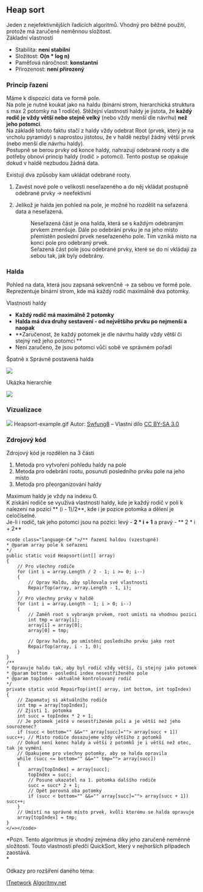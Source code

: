  

## Heap sort

Jeden z nejefektivnějších řadících algoritmů. Vhodný pro běžné použití, protože má zaručeně neměnnou složitost.   
Základní vlastnosti

*   Stabilita: **není stabilní**
*   Složitost: **O(n * log n)**
*   Paměťová náročnost: **konstantní**
*   Přirozenost: **není přirozený**

### Princip řazení

Máme k dispozici data ve formě pole.  
 Na pole je nutné koukat jako na haldu (binární strom, hierarchická struktura s max 2 potomky na 1 rodiče). Stěžejní vlastností haldy je jistota, že **každý rodič je vždy větší nebo stejně velký** (nebo vždy menší dle návrhu) **než jeho potomci**.  
 Na základě tohoto faktu stačí z haldy vždy odebrat Root (prvek, který je na vrcholu pyramidy) s naprostou jistotou, že v haldě nezbyl žádný větší prvek (nebo menší dle návrhu haldy).  
 Postupně se berou prvky od konce haldy, nahrazují odebrané rooty a dle potřeby obnoví princip haldy (rodič > potomci). Tento postup se opakuje dokud v haldě nezbudou žádná data.  

 Existují dva způsoby kam ukládat odebrané rooty.

1.  Zavést nové pole o velikosti neseřazeného a do něj vkládat postupně odebrané prvky -> neefektivní
2.  Jelikož je halda jen pohled na pole, je možné ho rozdělit na seřazená data a neseřazená.  

	<dd>Neseřazená část je ona halda, která se s každým odebraným prvkem zmenšuje. Dále po odebrání prvku je na jeho místo přemístěn poslední prvek neseřazeného pole. Tím vzniká místo na konci pole pro odebraný prvek.</dd>
	<dd>Seřazená část pole jsou odebrané prvky, které se do ní vkládají za sebou tak, jak byly odebrány.</dd>

### Halda

Pohled na data, která jsou zapsaná sekvenčně -> za sebou ve formě pole.  
 Reprezentuje binární strom, kde má každý rodič maximálně dva potomky.  

Vlastnosti haldy

*   **Každý rodič má maximálně 2 potomky**
*   **Halda má dva druhy sestavení - od největšího prvku po nejmenší a naopak**
*   **Zaručenost, že každý potomek je dle návrhu haldy vždy větší či stejný než jeho potomci **
*   Není zaručeno, že jsou potomci vůči sobě ve správném pořadí

 Špatně x Správně postavená halda 

![](images/Heap2.png)  

 Ukázka hierarchie 

![](images/Heap.png)

### Vizualizace

![](images/Heapsort-example.gif)
Heapsort-example.gif Autor: [Swfung8](//commons.wikimedia.org/w/index.php?title=User:Swfung8&action=edit&redlink=1 "User:Swfung8 (page does not exist)") – <span class="int-own-work" lang="cs">Vlastní dílo</span> [CC BY-SA 3.0](http://creativecommons.org/licenses/by-sa/3.0 "Creative Commons Attribution-Share Alike 3.0")

### Zdrojový kód

Zdrojový kód je rozdělen na 3 části

1.  Metoda pro vytvoření pohledu haldy na pole
2.  Metoda pro odebrání rootu, posunutí posledního prvku pole na jeho místo
3.  Metoda pro přeorganizování haldy  

Maximum haldy je vždy na indexu 0.  
 K získání rodiče se využívá vlastností haldy, kde je každý rodič v poli k nalezení na pozici ** (i - 1)/2**, kde i je pozice potomka a dělení je celočíselné.  
 Je-li i rodič, tak jeho potomci jsou na pozici: levý - **2 * i + 1** a pravý - ** 2 * i + 2** 

    <code class="language-C# ">/** řazení haldou (vzestupně)
    * @param array pole k seřazeni
    */
    public static void Heapsort(int[] array)
    {
        // Pro všechny rodiče
        for (int i = array.Length / 2 - 1; i >= 0; i--)
        {
            // Oprav Haldu, aby splňovala své vlastnosti
            RepairTop(array, array.Length - 1, i);
        }
        // Pro všechny prvky v haldě
        for (int i = array.Length - 1; i > 0; i--)
        {
            // Zaměň root s vybraným prvkem, root umísti na vhodnou pozici
            int tmp = array[i];
            array[i] = array[0];
            array[0] = tmp;

            // Oprav haldu, po umístění posledního prvku jako root
            RepairTop(array, i - 1, 0);
        }
    }
    /**
    * Opravuje haldu tak, aby byl rodič vždy větší, či stejný jako potomek
    * @param bottom - poslední index nesestřiženého pole
    * @param topIndex -aktuálně kontrolovaný rodič
    */
    private static void RepairTop(int[] array, int bottom, int topIndex)
    {
        // Zapamatuj si aktuálního rodiče
        int tmp = array[topIndex];
        // Zjisti 1. potomka
        int succ = topIndex * 2 + 1;
        // Je potomek ještě v nesestřiženém poli a je větší než jeho sourozenec?
        if (succ < bottom="" &&="" array[succ]=""> array[succ + 1]) succ++; // Místo rodiče dosazujeme vždy většího z potomků
        // Dokud není konec haldy a větší z potomků je i větší než otec, tak je vymění
        // Opakujeme pro všechny potomky, aby se halda opravila
        while (succ <= bottom="" &&="" tmp=""> array[succ])
        {
            array[topIndex] = array[succ];
            topIndex = succ;
            // Posune ukazatel na 1. potomka dalšího rodiče
            succ = succ* 2 + 1;
            // Opět porovná oba potomky
            if (succ < bottom="" &&="" array[succ]=""> array[succ + 1]) succ++;
        }
        // Umístí na správné místo prvek, kvůli kterému se halda opravuje
        array[topIndex] = tmp;
    }
    </=></code>

 *Pozn. Tento algoritmus je vhodný zejména díky jeho zaručeně neměnné složitosti. Touto vlastností předčí QuickSort, který v nejhorších případech zaostává.  
 *   

 Odkazy pro rozšíření daného téma:  

 [ITnetwork](http://www.itnetwork.cz/algoritmy/razeni/algoritmus-heap-sort-trideni-cisel-podle-velikosti/)
 [Algoritmy.net](https://www.algoritmy.net/article/17/Heapsort)

 